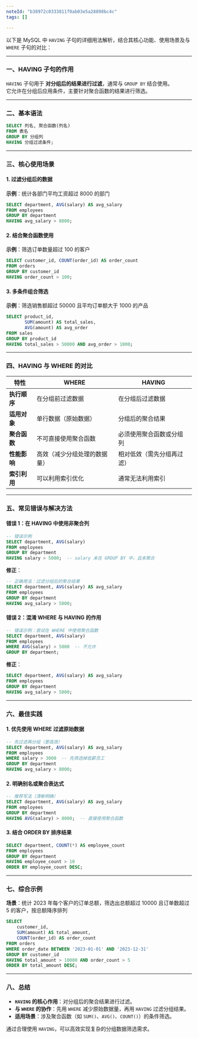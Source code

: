 ```yaml
---
noteId: "b38972c0333811f0ab03e5a28898bc4c"
tags: []

---
```


以下是 MySQL 中 `HAVING` 子句的详细用法解析，结合其核心功能、使用场景及与 `WHERE` 子句的对比：

---

### **一、HAVING 子句的作用**
`HAVING` 子句用于 **对分组后的结果进行过滤**，通常与 `GROUP BY` 结合使用。  
它允许在分组后应用条件，主要针对聚合函数的结果进行筛选。

---

### **二、基本语法**
```sql
SELECT 列名, 聚合函数(列名)
FROM 表名
GROUP BY 分组列
HAVING 分组过滤条件;
```

---

### **三、核心使用场景**

#### **1. 过滤分组后的数据**
**示例**：统计各部门平均工资超过 8000 的部门  
```sql
SELECT department, AVG(salary) AS avg_salary
FROM employees
GROUP BY department
HAVING avg_salary > 8000;
```

#### **2. 结合聚合函数使用**
**示例**：筛选订单数量超过 100 的客户  
```sql
SELECT customer_id, COUNT(order_id) AS order_count
FROM orders
GROUP BY customer_id
HAVING order_count > 100;
```

#### **3. 多条件组合筛选**
**示例**：筛选销售额超过 50000 且平均订单额大于 1000 的产品  
```sql
SELECT product_id, 
       SUM(amount) AS total_sales,
       AVG(amount) AS avg_order
FROM sales
GROUP BY product_id
HAVING total_sales > 50000 AND avg_order > 1000;
```

---

### **四、HAVING 与 WHERE 的对比**
| **特性**          | **WHERE**                          | **HAVING**                        |
|--------------------|------------------------------------|-----------------------------------|
| **执行顺序**       | 在分组前过滤数据                   | 在分组后过滤数据                   |
| **适用对象**       | 单行数据（原始数据）               | 分组后的聚合结果                   |
| **聚合函数**       | 不可直接使用聚合函数               | 必须使用聚合函数或分组列           |
| **性能影响**       | 高效（减少分组处理的数据量）       | 相对低效（需先分组再过滤）         |
| **索引利用**       | 可以利用索引优化                   | 通常无法利用索引                   |

---

### **五、常见错误与解决方法**

#### **错误 1：在 HAVING 中使用非聚合列**
```sql
-- 错误示例
SELECT department, AVG(salary)
FROM employees
GROUP BY department
HAVING salary > 5000;  -- salary 未在 GROUP BY 中，且未聚合
```
**修正**：  
```sql
-- 正确用法：过滤分组后的聚合结果
SELECT department, AVG(salary) AS avg_salary
FROM employees
GROUP BY department
HAVING avg_salary > 5000;
```

#### **错误 2：混淆 WHERE 与 HAVING 的作用**
```sql
-- 错误示例：尝试在 WHERE 中使用聚合函数
SELECT department, AVG(salary)
FROM employees
WHERE AVG(salary) > 5000  -- 不允许
GROUP BY department;
```
**修正**：  
```sql
SELECT department, AVG(salary) AS avg_salary
FROM employees
GROUP BY department
HAVING avg_salary > 5000;
```

---

### **六、最佳实践**

#### **1. 优先使用 WHERE 过滤原始数据**
```sql
-- 先过滤再分组（更高效）
SELECT department, AVG(salary) AS avg_salary
FROM employees
WHERE salary > 3000  -- 先筛选掉低薪员工
GROUP BY department
HAVING avg_salary > 8000;
```

#### **2. 明确别名或聚合表达式**
```sql
-- 推荐写法（清晰明确）
SELECT department, AVG(salary) AS avg_salary
FROM employees
GROUP BY department
HAVING AVG(salary) > 8000;  -- 直接使用聚合函数
```

#### **3. 结合 ORDER BY 排序结果**
```sql
SELECT department, COUNT(*) AS employee_count
FROM employees
GROUP BY department
HAVING employee_count > 10
ORDER BY employee_count DESC;
```

---

### **七、综合示例**
**场景**：统计 2023 年每个客户的订单总额，筛选出总额超过 10000 且订单数超过 5 的客户，按总额降序排列  
```sql
SELECT 
    customer_id,
    SUM(amount) AS total_amount,
    COUNT(order_id) AS order_count
FROM orders
WHERE order_date BETWEEN '2023-01-01' AND '2023-12-31'
GROUP BY customer_id
HAVING total_amount > 10000 AND order_count > 5
ORDER BY total_amount DESC;
```

---

### **八、总结**
- **`HAVING` 的核心作用**：对分组后的聚合结果进行过滤。  
- **与 `WHERE` 的协作**：先用 `WHERE` 减少原始数据量，再用 `HAVING` 过滤分组结果。  
- **适用场景**：涉及聚合函数（如 `SUM()`、`AVG()`、`COUNT()`）的条件筛选。  

通过合理使用 `HAVING`，可以高效实现复杂的分组数据筛选需求。